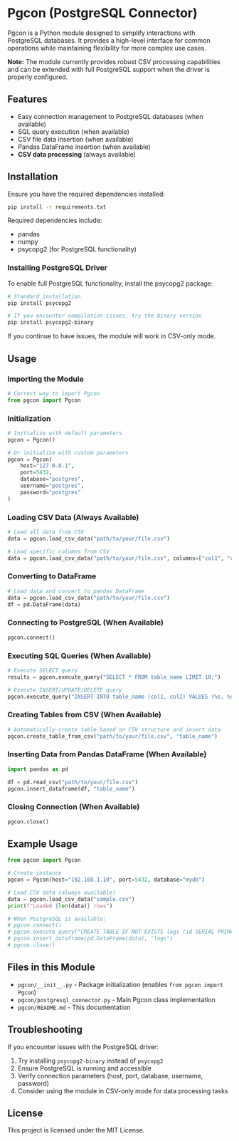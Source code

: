 # Pgcon (PostgreSQL Connector)

Pgcon is a Python module designed to simplify interactions with PostgreSQL databases. It provides a high-level interface for common operations while maintaining flexibility for more complex use cases.

**Note:** The module currently provides robust CSV processing capabilities and can be extended with full PostgreSQL support when the driver is properly configured.

## Features

- Easy connection management to PostgreSQL databases (when available)
- SQL query execution (when available)
- CSV file data insertion (when available)
- Pandas DataFrame insertion (when available)
- **CSV data processing** (always available)

## Installation

Ensure you have the required dependencies installed:

```bash
pip install -r requirements.txt
```

Required dependencies include:
- pandas
- numpy
- psycopg2 (for PostgreSQL functionality)

### Installing PostgreSQL Driver

To enable full PostgreSQL functionality, install the psycopg2 package:

```bash
# Standard installation
pip install psycopg2

# If you encounter compilation issues, try the binary version
pip install psycopg2-binary
```

If you continue to have issues, the module will work in CSV-only mode.

## Usage

### Importing the Module

```python
# Correct way to import Pgcon
from pgcon import Pgcon
```

### Initialization

```python
# Initialize with default parameters
pgcon = Pgcon()

# Or initialize with custom parameters
pgcon = Pgcon(
    host="127.0.0.1",
    port=5432,
    database="postgres",
    username="postgres",
    password="postgres"
)
```

### Loading CSV Data (Always Available)

```python
# Load all data from CSV
data = pgcon.load_csv_data("path/to/your/file.csv")

# Load specific columns from CSV
data = pgcon.load_csv_data("path/to/your/file.csv", columns=["col1", "col2"])
```

### Converting to DataFrame

```python
# Load data and convert to pandas DataFrame
data = pgcon.load_csv_data("path/to/your/file.csv")
df = pd.DataFrame(data)
```

### Connecting to PostgreSQL (When Available)

```python
pgcon.connect()
```

### Executing SQL Queries (When Available)

```python
# Execute SELECT query
results = pgcon.execute_query("SELECT * FROM table_name LIMIT 10;")

# Execute INSERT/UPDATE/DELETE query
pgcon.execute_query("INSERT INTO table_name (col1, col2) VALUES (%s, %s);", ("value1", "value2"))
```

### Creating Tables from CSV (When Available)

```python
# Automatically create table based on CSV structure and insert data
pgcon.create_table_from_csv("path/to/your/file.csv", "table_name")
```

### Inserting Data from Pandas DataFrame (When Available)

```python
import pandas as pd

df = pd.read_csv("path/to/your/file.csv")
pgcon.insert_dataframe(df, "table_name")
```

### Closing Connection (When Available)

```python
pgcon.close()
```

## Example Usage

```python
from pgcon import Pgcon

# Create instance
pgcon = Pgcon(host="192.168.1.10", port=5432, database="mydb")

# Load CSV data (always available)
data = pgcon.load_csv_data("sample.csv")
print(f"Loaded {len(data)} rows")

# When PostgreSQL is available:
# pgcon.connect()
# pgcon.execute_query("CREATE TABLE IF NOT EXISTS logs (id SERIAL PRIMARY KEY, message TEXT);")
# pgcon.insert_dataframe(pd.DataFrame(data), "logs")
# pgcon.close()
```

## Files in this Module

- `pgcon/__init__.py` - Package initialization (enables `from pgcon import Pgcon`)
- `pgcon/postgresql_connector.py` - Main Pgcon class implementation
- `pgcon/README.md` - This documentation

## Troubleshooting

If you encounter issues with the PostgreSQL driver:

1. Try installing `psycopg2-binary` instead of `psycopg2`
2. Ensure PostgreSQL is running and accessible
3. Verify connection parameters (host, port, database, username, password)
4. Consider using the module in CSV-only mode for data processing tasks

## License

This project is licensed under the MIT License.